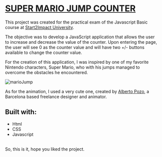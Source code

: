 <h1><a target="_blank" href="https://supermariojump-counter.netlify.app"/>SUPER MARIO JUMP COUNTER</a></h1>
<p>This project was created for the practical exam of the Javascript Basic course at <a href="https://www.start2impact.it">Start2Impact University</a>.</p>
<p>The objective was to develop a JavaScript application that allows the user to increase and decrease the value of the counter. 
Upon entering the page, the user will see 0 as the counter value and will have two +/- buttons available to change the counter value.</p>

<p>For the creation of this application, I was inspired by one of my favorite Nintendo characters, Super Mario, who with his jumps managed to overcome the obstacles he encountered.</p>

![marioJump](https://github.com/davfrau94/superMarioJump-counter/assets/148484159/fb89107d-f09e-4858-b032-00e6004c90b5)

<p>As for the animation, I used a very cute one, created by <a href="https://www.albertopozo.com">Alberto Pozo</a>, a Barcelona based freelance designer and animator.</p>

<h2>Built with:</h2>
<ul>
<li>Html</li>
<li>CSS</li>
<li>Javascript</li>
</ul>
<br>
<footer>So, this is it, hope you liked the project.</footer>

